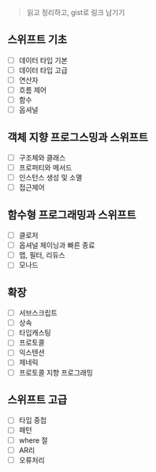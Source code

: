 > 읽고 정리하고, gist로 링크 남기기

## 스위프트 기초
- [ ] 데이터 타입 기본
- [ ] 데이터 타입 고급
- [ ] 연산자
- [ ] 흐름 제어
- [ ] 함수
- [ ] 옵셔널

## 객체 지향 프로그스밍과 스위프트
- [ ] 구조체와 클래스
- [ ] 프로퍼티와 메서드
- [ ] 인스턴스 생성 및 소멸
- [ ] 접근제어

## 함수형 프로그래밍과 스위프트
- [ ] 클로저
- [ ] 옵셔널 체이닝과 빠른 종료
- [ ] 맵, 필터, 리듀스
- [ ] 모나드

## 확장
- [ ] 서브스크립트
- [ ] 상속
- [ ] 타입캐스팅
- [ ] 프로토콜
- [ ] 익스텐션
- [ ] 제네릭
- [ ] 프로토콜 지향 프로그래밍

## 스위프트 고급
- [ ] 타입 중첩
- [ ] 패턴
- [ ] where 절
- [ ] AR리
- [ ] 오류처리
